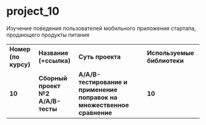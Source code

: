 # project_10
Изучение поведения пользователей мобильного приложения стартапа, продающего продукты питания

<table>
<tr>
<td><b>Номер (по курсу)</b></td>
<td><b>Название (+ссылка)</b></td>
<td><b>Суть проекта</b></td>
<td><b>Используемые библиотеки</b></td>
<tr>
<td><b>10</b></td>
<td>
<b>Сборный проект №2</b>
    <br> 
<b>А/А/В-тесты</b>
</td>
<td><b>А/А/В-тестирование и применение поправок на множественное сравнение</b></td>
<td><b>10</b></td>
  

</table>
<br/><br/>

